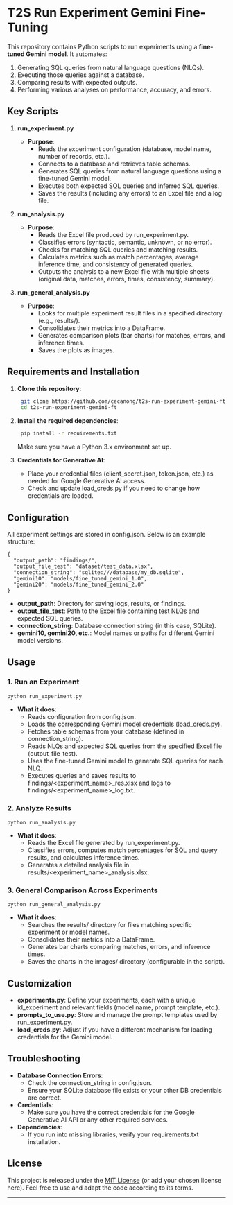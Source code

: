 # T2S Run Experiment Gemini Fine-Tuning

This repository contains Python scripts to run experiments using a **fine-tuned Gemini model**. It automates:
1. Generating SQL queries from natural language questions (NLQs).
2. Executing those queries against a database.
3. Comparing results with expected outputs.
4. Performing various analyses on performance, accuracy, and errors.

## Key Scripts

1. **run_experiment.py**  
   - **Purpose**:  
     - Reads the experiment configuration (database, model name, number of records, etc.).
     - Connects to a database and retrieves table schemas.
     - Generates SQL queries from natural language questions using a fine-tuned Gemini model.
     - Executes both expected SQL queries and inferred SQL queries.
     - Saves the results (including any errors) to an Excel file and a log file.

2. **run_analysis.py**  
   - **Purpose**:  
     - Reads the Excel file produced by run_experiment.py.
     - Classifies errors (syntactic, semantic, unknown, or no error).
     - Checks for matching SQL queries and matching results.
     - Calculates metrics such as match percentages, average inference time, and consistency of generated queries.
     - Outputs the analysis to a new Excel file with multiple sheets (original data, matches, errors, times, consistency, summary).

3. **run_general_analysis.py**  
   - **Purpose**:  
     - Looks for multiple experiment result files in a specified directory (e.g., results/).
     - Consolidates their metrics into a DataFrame.
     - Generates comparison plots (bar charts) for matches, errors, and inference times.
     - Saves the plots as images.

## Requirements and Installation

1. **Clone this repository**:
   ```sh
    git clone https://github.com/cecanong/t2s-run-experiment-gemini-ft.git
    cd t2s-run-experiment-gemini-ft
   ```

2. **Install the required dependencies**:

   ```sh
    pip install -r requirements.txt
   ```
   
   Make sure you have a Python 3.x environment set up.

3. **Credentials for Generative AI**:
   - Place your credential files (client_secret.json, token.json, etc.) as needed for Google Generative AI access.
   - Check and update load_creds.py if you need to change how credentials are loaded.

## Configuration

All experiment settings are stored in config.json. Below is an example structure:

    {
      "output_path": "findings/",
      "output_file_test": "dataset/test_data.xlsx",
      "connection_string": "sqlite:///database/my_db.sqlite",
      "gemini10": "models/fine_tuned_gemini_1.0",
      "gemini20": "models/fine_tuned_gemini_2.0"
    }

- **output_path**: Directory for saving logs, results, or findings.
- **output_file_test**: Path to the Excel file containing test NLQs and expected SQL queries.
- **connection_string**: Database connection string (in this case, SQLite).
- **gemini10, gemini20, etc.**: Model names or paths for different Gemini model versions.

## Usage

### 1. Run an Experiment

    python run_experiment.py

- **What it does**:
  - Reads configuration from config.json.
  - Loads the corresponding Gemini model credentials (load_creds.py).
  - Fetches table schemas from your database (defined in connection_string).
  - Reads NLQs and expected SQL queries from the specified Excel file (output_file_test).
  - Uses the fine-tuned Gemini model to generate SQL queries for each NLQ.
  - Executes queries and saves results to findings/<experiment_name>_res.xlsx and logs to findings/<experiment_name>_log.txt.

### 2. Analyze Results

    python run_analysis.py

- **What it does**:
  - Reads the Excel file generated by run_experiment.py.
  - Classifies errors, computes match percentages for SQL and query results, and calculates inference times.
  - Generates a detailed analysis file in results/<experiment_name>_analysis.xlsx.

### 3. General Comparison Across Experiments

    python run_general_analysis.py

- **What it does**:
  - Searches the results/ directory for files matching specific experiment or model names.
  - Consolidates their metrics into a DataFrame.
  - Generates bar charts comparing matches, errors, and inference times.
  - Saves the charts in the images/ directory (configurable in the script).

## Customization

- **experiments.py**: Define your experiments, each with a unique id_experiment and relevant fields (model name, prompt template, etc.).
- **prompts_to_use.py**: Store and manage the prompt templates used by run_experiment.py.
- **load_creds.py**: Adjust if you have a different mechanism for loading credentials for the Gemini model.

## Troubleshooting

- **Database Connection Errors**:  
  - Check the connection_string in config.json.
  - Ensure your SQLite database file exists or your other DB credentials are correct.
- **Credentials**:  
  - Make sure you have the correct credentials for the Google Generative AI API or any other required services.
- **Dependencies**:  
  - If you run into missing libraries, verify your requirements.txt installation.

## License

This project is released under the [MIT License](LICENSE) (or add your chosen license here). Feel free to use and adapt the code according to its terms.

---
